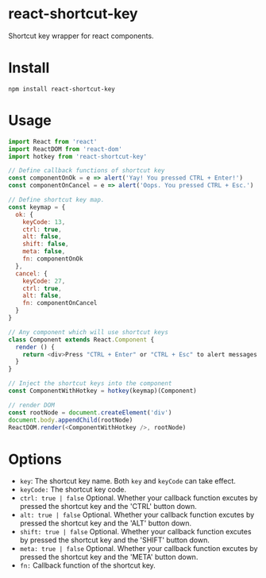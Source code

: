 # react-shortcut-key
Shortcut key wrapper for react components.

# Install

```
npm install react-shortcut-key
```

# Usage

```javascript
import React from 'react'
import ReactDOM from 'react-dom'
import hotkey from 'react-shortcut-key'

// Define callback functions of shortcut key
const componentOnOk = e => alert('Yay! You pressed CTRL + Enter!')
const componentOnCancel = e => alert('Oops. You pressed CTRL + Esc.')

// Define shortcut key map.
const keymap = {
  ok: {
    keyCode: 13,
    ctrl: true,
    alt: false,
    shift: false,
    meta: false,
    fn: componentOnOk
  },
  cancel: {
    keyCode: 27,
    ctrl: true,
    alt: false,
    fn: componentOnCancel
  }
}

// Any component which will use shortcut keys
class Component extends React.Component {
  render () {
    return <div>Press "CTRL + Enter" or "CTRL + Esc" to alert messages.</div>
  }
}

// Inject the shortcut keys into the component
const ComponentWithHotkey = hotkey(keymap)(Component)

// render DOM
const rootNode = document.createElement('div')
document.body.appendChild(rootNode)
ReactDOM.render(<ComponentWithHotkey />, rootNode)
```

# Options

- `key`: The shortcut key name. Both `key` and `keyCode` can take effect.
- `keyCode:` The shortcut key code.
- `ctrl: true | false` Optional. Whether your callback function excutes by pressed the shortcut key and the 'CTRL' button down.
- `alt: true | false` Optional. Whether your callback function excutes by pressed the shortcut key and the 'ALT' button down.
- `shift: true | false` Optional. Whether your callback function excutes by pressed the shortcut key and the 'SHIFT' button down.
- `meta: true | false` Optional. Whether your callback function excutes by pressed the shortcut key and the 'META' button down.
- `fn:` Callback function of the shortcut key.
